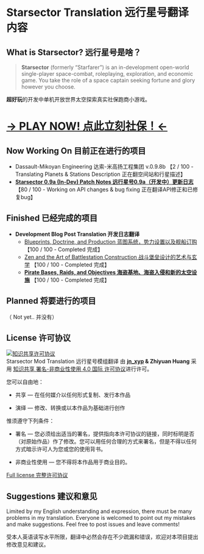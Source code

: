 # Starsector Translation 远行星号翻译内容

## What is Starsector? 远行星号是啥？

>**Starsector** (formerly “Starfarer”) is an in-development open-world single-player space-combat, roleplaying, exploration, and economic game. You take the role of a space captain seeking fortune and glory however you choose.

**超好玩**的开发中单机开放世界太空探索真实社保跑商小游戏。

# <a href = "http://fractalsoftworks.com/" target = "_blank">→ PLAY NOW! 点此立刻社保！←</a>

## Now Working On 目前正在进行的项目 
- Dassault-Mikoyan Engineering 达索-米高扬工程集团 v.0.9.8b
【2 / 100 - Translating Planets & Stations Description 正在翻空间站和行星描述】
- **<a href="Blog Translation\20180601 - Starsector 0.9a (In-Dev) Patch Notes/20180601-chs.md">Starsector 0.9a (In-Dev) Patch Notes 远行星号0.9a（开发中）更新日志</a>**
【80 / 100 - Working on API changes & bug fixing 正在翻译API修正和已修复bug】

## Finished 已经完成的项目
- **Development Blog Post Translation 开发日志翻译**
     - <a href="Blog Translation/20180212 - Blueprints, Doctrine, and Production/20180212-chs.md">Blueprints, Doctrine, and Production 蓝图系统，势力设置以及舰船订购</a>
    【100 / 100 - Completed 完成】
     - <a href="Blog Translation/20180302 - Zen and the Art of Battlestation Construction/20180302-chs.md">Zen and the Art of Battlestation Construction 战斗堡垒设计的艺术与玄学</a>
    【100 / 100 - Completed 完成】
	 - **<a href="Blog Translation/20180612 - Pirate Bases, Raids, and Objectives/20180612-chs.md">Pirate Bases, Raids, and Objectives 海盗基地、海盗入侵和新的太空设施</a>**
    【100 / 100 - Completed 完成】

## Planned 将要进行的项目
（ Not yet.. 并没有）

## License 许可协议
<a rel="license" href="http://creativecommons.org/licenses/by-nc/4.0/"><img alt="知识共享许可协议" style="border-width:0" src="https://i.creativecommons.org/l/by-nc/4.0/88x31.png" /></a><br /><span xmlns:dct="http://purl.org/dc/terms/" property="dct:title">Starsector Mod Translation 远行星号模组翻译</span> 由 <b><a xmlns:cc="http://creativecommons.org/ns#" href="https://github.com/jnxyp/Starsector-Mod-Translation" property="cc:attributionName" rel="cc:attributionURL">jn_xyp</a> & Zhiyuan Huang</b> 采用 <a rel="license" href="http://creativecommons.org/licenses/by-nc/4.0/">知识共享 署名-非商业性使用 4.0 国际 许可协议</a>进行许可。

您可以自由地：

- 共享 — 在任何媒介以任何形式复制、发行本作品
	
- 演绎 — 修改、转换或以本作品为基础进行创作

惟须遵守下列条件：

- 署名 — 您必须给出适当的署名，提供指向本许可协议的链接，同时标明是否（对原始作品）作了修改。您可以用任何合理的方式来署名，但是不得以任何方式暗示许可人为您或您的使用背书。

- 非商业性使用 — 您不得将本作品用于商业目的。

[Full license 完整许可协议](LICENSE.txt)

## Suggestions 建议和意见

Limited by my English understanding and expression, there must be many problems in my translation. Everyone is welcomed to point out my mistakes and make suggestions. Feel free to post issues and leave comments!

受本人英语读写水平所限，翻译中必然会存在不少疏漏和错误，欢迎对本项目提出修改意见和建议。

